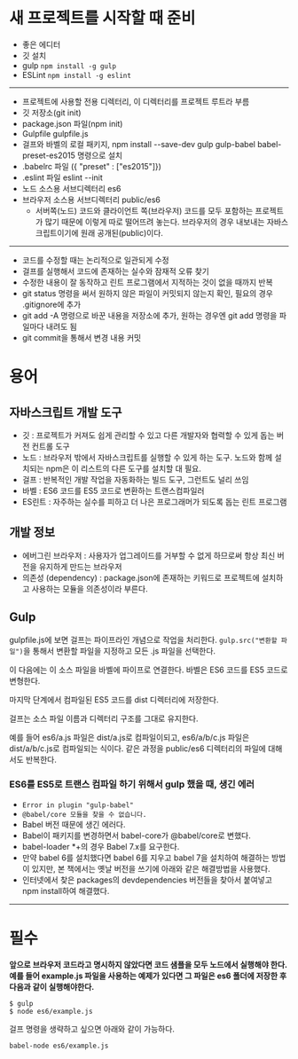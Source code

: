 # 새 프로젝트를 시작할 때 준비
- 좋은 에디터
- 깃 설치
- gulp `npm install -g gulp`
- ESLint `npm install -g eslint`
---
- 프로젝트에 사용할 전용 디렉터리, 이 디렉터리를 프로젝트 루트라 부름
- 깃 저장소(git init)
- package.json 파일(npm init)
- Gulpfile gulpfile.js
- 걸프와 바벨의 로컬 패키지, npm install --save-dev gulp gulp-babel babel-preset-es2015 명령으로 설치
- .babelrc 파일 ({ "preset" : ["es2015"]})
- .eslint 파일 eslint --init
- 노드 소스용 서브디렉터리 es6
- 브라우저 소스용 서브디렉터리 public/es6
  - 서버쪽(노드) 코드와 클라이언트 쪽(브라우저) 코드를 모두 포함하는 프로젝트가 많기 때문에 이렇게 따로 떨어뜨려 놓는다. 브라우저의 경우 내보내는 자바스크립트이기에 원래 공개된(public)이다.
---
- 코드를 수정할 때는 논리적으로 일관되게 수정
- 걸프를 실행해서 코드에 존재하는 실수와 잠재적 오류 찾기
- 수정한 내용이 잘 동작하고 린트 프로그램에서 지적하는 것이 없을 때까지 반복
- git status 명령을 써서 원하지 않은 파일이 커밋되지 않는지 확인, 필요의 경우 .gitignore에 추가
- git add -A 명령으로 바꾼 내용을 저장소에 추가, 원하는 경우엔 git add 명령을 파일마다 내려도 됨
- git commit을 통해서 변경 내용 커밋
# 용어
## 자바스크립트 개발 도구
- 깃 : 프로젝트가 커져도 쉽게 관리할 수 있고 다른 개발자와 협력할 수 있게 돕는 버전 컨트롤 도구
- 노드 : 브라우저 밖에서 자바스크립트를 실행할 수 있게 하는 도구. 노드와 함께 설치되는 npm은 이 리스트의 다른 도구를 설치할 대 필요.
- 걸프 : 반복적인 개발 작업을 자동화하는 빌드 도구, 그런트도 널리 쓰임
- 바벨 : ES6 코드를 ES5 코드로 변환하는 트랜스컴파일러
- ES린트 : 자주하는 실수를 피하고 더 나은 프로그래머가 되도록 돕는 린트 프로그램
## 개발 정보
- 에버그린 브라우저 : 사용자가 업그레이드를 거부할 수 없게 하므로써 항상 최신 버전을 유지하게 만드는 브라우저
- 의존성 (dependency) : package.json에 존재하는 키워드로 프로젝트에 설치하고 사용하는 모듈을 의존성이라 부른다.
## Gulp
gulpfile.js에 보면 걸프는 파이프라인 개념으로 작업을 처리한다.
`gulp.src("변환할 파일")`을 통해서 변환할 파일을 지정하고 모든 .js 파일을 선택한다.

이 다음에는 이 소스 파일을 바벨에 파이프로 연결한다. 바벨은 ES6 코드를 ES5 코드로 변형한다.

마지막 단계에서 컴파일된 ES5 코드를 dist 디렉터리에 저장한다.

걸프는 소스 파일 이름과 디렉터리 구조를 그대로 유지한다.

예를 들어 es6/a.js 파일은 dist/a.js로 컴파일이되고, es6/a/b/c.js 파일은 dist/a/b/c.js로 컴파일되는 식이다. 같은 과정을 public/es6 디렉터리의 파일에 대해서도 반복한다.
### ES6를 ES5로 트랜스 컴파일 하기 위해서 gulp 했을 때, 생긴 에러
- `Error in plugin "gulp-babel"`
- `@babel/core 모듈을 찾을 수 없습니다.`
- Babel 버전 때문에 생긴 에러다.
- Babel이 패키지를 변경하면서 babel-core가 @babel/core로 변했다.
- babel-loader *+의 경우 Babel 7.x를 요구한다.
- 만약 babel 6를 설치했다면 babel 6를 지우고 babel 7을 설치하여 해결하는 방법이 있지만, 본 책에서는 옛날 버전을 쓰기에 아래와 같은 해결방법을 사용했다.
- 인터넷에서 찾은 packages의 devdependencies 버전들을 찾아서 붙여넣고 npm install하여 해결했다.
---
# 필수
**앞으로 브라우저 코드라고 명시하지 않았다면 코드 샘플을 모두 노드에서 실행해야 한다. 예를 들어 example.js 파일을 사용하는 예제가 있다면 그 파일은 es6 폴더에 저장한 후 다음과 같이 실행해야한다.**
```
$ gulp
$ node es6/example.js
```
걸프 명령을 생략하고 싶으면 아래와 같이 가능하다.
```
babel-node es6/example.js
```